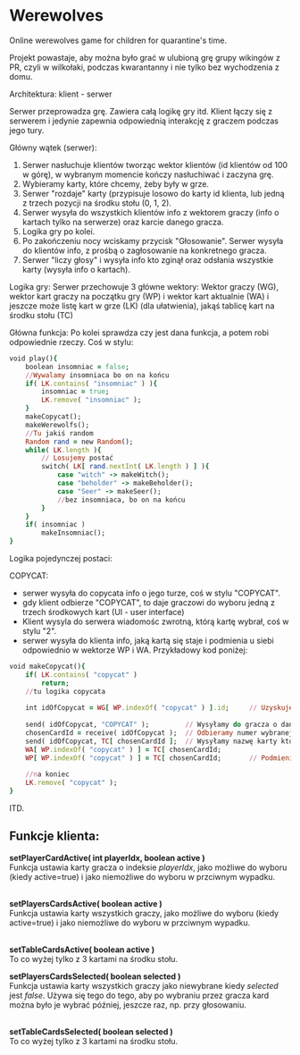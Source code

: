 # Werewolves
Online werewolves game for children for quarantine's time.

Projekt powastaje, aby można było grać w ulubioną grę grupy wikingów z PR, czyli w wilkołaki, podczas kwarantanny i nie tylko bez wychodzenia z domu.

Architektura: klient - serwer

Serwer przeprowadza grę. Zawiera całą logikę gry itd.
Klient łączy się z serwerem i jedynie zapewnia odpowiednią interakcję z graczem podczas jego tury.

Główny wątek (serwer):
1. Serwer nasłuchuje klientów tworząc wektor klientów (id klientów od 100 w górę), w wybranym momencie kończy nasłuchiwać i zaczyna grę.
2. Wybieramy karty, które chcemy, żeby były w grze.
3. Serwer "rozdaje" karty (przypisuje losowo do karty id klienta, lub jedną z trzech pozycji na środku stołu (0, 1, 2).
4. Serwer wysyła do wszystkich klientów info z wektorem graczy (info o kartach tylko na serwerze) oraz karcie danego gracza.
5. Logika gry po kolei.
6. Po zakończeniu nocy wciskamy przycisk "Głosowanie". Serwer wysyła do klientów info, z prośbą o zagłosowanie na konkretnego gracza.
7. Serwer "liczy głosy" i wysyła info kto zginął oraz odsłania wszystkie karty (wysyła info o kartach).

Logika gry:
Serwer przechowuje 3 główne wektory: Wektor graczy (WG), wektor kart graczy na początku gry (WP) i wektor kart aktualnie (WA) i jeszcze może listę kart w grze (LK) (dla ułatwienia), jakąś tablicę kart na środku stołu (TC)

Główna funkcja:
Po kolei sprawdza czy jest dana funkcja, a potem robi odpowiednie rzeczy. Coś w stylu:

```ruby
void play(){
	boolean insomniac = false;
	//Wywalamy insomniaca bo on na końcu
	if( LK.contains( "insomniac" ) ){
		insomniac = true;
		LK.remove( "insomniac" );
	}
	makeCopycat();
	makeWerewolfs();
	//Tu jakiś random
	Random rand = new Random();
	while( LK.length ){
		// Losujemy postać
		switch( LK[ rand.nextInt( LK.length ) ] ){
			case "witch" -> makeWitch();
			case "beholder" -> makeBeholder();
			case "Seer" -> makeSeer();
			//bez insomniaca, bo on na końcu
		}
	}
	if( insomniac )
		makeInsomniac();
}
```
Logika pojedynczej postaci:

COPYCAT:
- serwer wysyła do copycata info o jego turze, coś w stylu "COPYCAT".
- gdy klient odbierze "COPYCAT", to daje graczowi do wyboru jedną z trzech środkowych kart (UI - user interface)
- Klient wysyla do serwera wiadomośc zwrotną, którą kartę wybrał, coś w stylu "2".
- serwer wysyła do klienta info, jaką kartą się staje i podmienia u siebi odpowiednio w wektorze WP i WA.
Przykładowy kod poniżej:

```ruby
void makeCopycat(){
	if( LK.contains( "copycat" )
		return;
	//tu logika copycata
	
	int idOfCopycat = WG[ WP.indexOf( "copycat" ) ].id;		// Uzyskujemy id gracza copycata
	
	send( idOfCopycat, "COPYCAT" );			// Wysyłamy do gracza o danym id wiadomość "COPYCAT"	(to send to ja już ogarnę)
	chosenCardId = receive( idOfCopycat );	// Odbieramy numer wybranej karty
	send( idOfCopycat, TC[ chosenCardId ];	// Wysyłamy nazwę karty którą gracz się staje
	WA[ WP.indexOf( "copycat" ) ] = TC[ chosenCardId;
	WP[ WP.indexOf( "copycat" ) ] = TC[ chosenCardId;		// Podmieniamy karty
	
	//na koniec
	LK.remove( "copycat" );
}
```
ITD.


## Funkcje klienta:

**setPlayerCardActive( int playerIdx, boolean active )**<br>
Funkcja ustawia karty gracza o indeksie *playerIdx*, jako możliwe do wyboru (kiedy active=true) i jako niemożliwe do wyboru w przciwnym wypadku.<br><br>

**setPlayersCardsActive( boolean active )**<br>
Funkcja ustawia karty wszystkich graczy, jako możliwe do wyboru (kiedy active=true) i jako niemożliwe do wyboru w przciwnym wypadku.<br><br>

**setTableCardsActive( boolean active )**<br>
To co wyżej tylko z 3 kartami na środku stołu.

**setPlayersCardsSelected( boolean selected )**<br>
Funkcja ustawia karty wszystkich graczy jako niewybrane kiedy *selected* jest *false*. Używa się tego do tego, aby po wybraniu przez gracza kard można było je wybrać później, jeszcze raz, np. przy głosowaniu.<br><br>

**setTableCardsSelected( boolean selected )**<br>
To co wyżej tylko z 3 kartami na środku stołu.<br><br>

